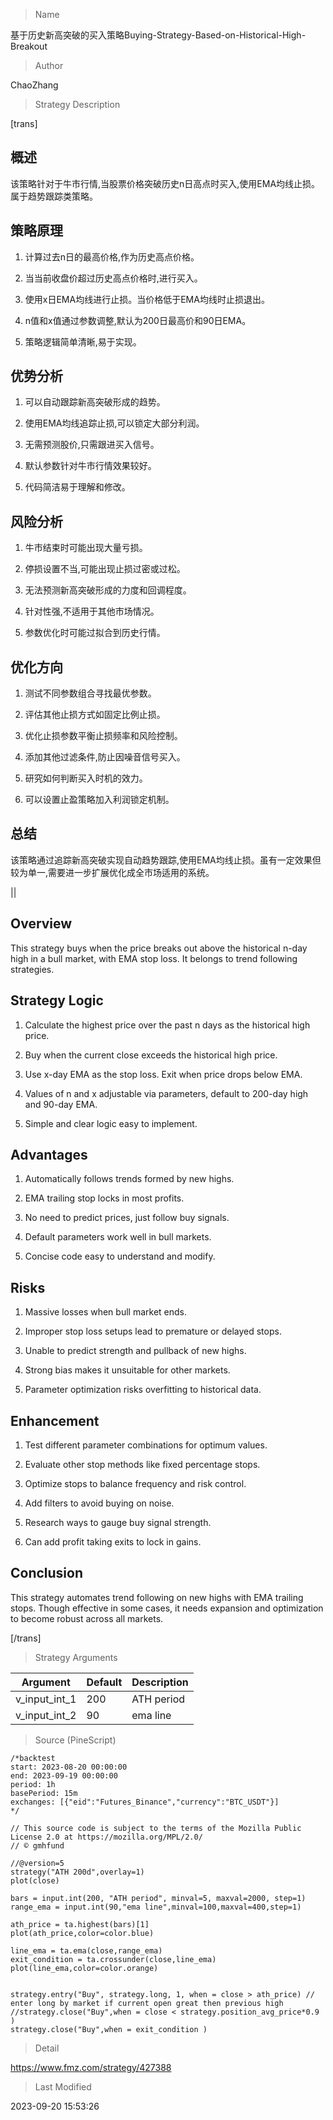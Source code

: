 
> Name

基于历史新高突破的买入策略Buying-Strategy-Based-on-Historical-High-Breakout

> Author

ChaoZhang

> Strategy Description

[trans]


## 概述

该策略针对于牛市行情,当股票价格突破历史n日高点时买入,使用EMA均线止损。属于趋势跟踪类策略。

## 策略原理

1. 计算过去n日的最高价格,作为历史高点价格。

2. 当当前收盘价超过历史高点价格时,进行买入。

3. 使用x日EMA均线进行止损。当价格低于EMA均线时止损退出。

4. n值和x值通过参数调整,默认为200日最高价和90日EMA。

5. 策略逻辑简单清晰,易于实现。

## 优势分析

1. 可以自动跟踪新高突破形成的趋势。

2. 使用EMA均线追踪止损,可以锁定大部分利润。

3. 无需预测股价,只需跟进买入信号。

4. 默认参数针对牛市行情效果较好。

5. 代码简洁易于理解和修改。

## 风险分析

1. 牛市结束时可能出现大量亏损。

2. 停损设置不当,可能出现止损过密或过松。

3. 无法预测新高突破形成的力度和回调程度。

4. 针对性强,不适用于其他市场情况。

5. 参数优化时可能过拟合到历史行情。

## 优化方向

1. 测试不同参数组合寻找最优参数。

2. 评估其他止损方式如固定比例止损。

3. 优化止损参数平衡止损频率和风险控制。

4. 添加其他过滤条件,防止因噪音信号买入。 

5. 研究如何判断买入时机的效力。

6. 可以设置止盈策略加入利润锁定机制。

## 总结

该策略通过追踪新高突破实现自动趋势跟踪,使用EMA均线止损。虽有一定效果但较为单一,需要进一步扩展优化成全市场适用的系统。

||


## Overview

This strategy buys when the price breaks out above the historical n-day high in a bull market, with EMA stop loss. It belongs to trend following strategies.

## Strategy Logic

1. Calculate the highest price over the past n days as the historical high price.

2. Buy when the current close exceeds the historical high price. 

3. Use x-day EMA as the stop loss. Exit when price drops below EMA.

4. Values of n and x adjustable via parameters, default to 200-day high and 90-day EMA.

5. Simple and clear logic easy to implement.

## Advantages

1. Automatically follows trends formed by new highs.

2. EMA trailing stop locks in most profits.

3. No need to predict prices, just follow buy signals.

4. Default parameters work well in bull markets. 

5. Concise code easy to understand and modify.

## Risks

1. Massive losses when bull market ends.

2. Improper stop loss setups lead to premature or delayed stops.

3. Unable to predict strength and pullback of new highs.

4. Strong bias makes it unsuitable for other markets.

5. Parameter optimization risks overfitting to historical data.

## Enhancement

1. Test different parameter combinations for optimum values.

2. Evaluate other stop methods like fixed percentage stops.

3. Optimize stops to balance frequency and risk control.

4. Add filters to avoid buying on noise.

5. Research ways to gauge buy signal strength. 

6. Can add profit taking exits to lock in gains.

## Conclusion

This strategy automates trend following on new highs with EMA trailing stops. Though effective in some cases, it needs expansion and optimization to become robust across all markets.

[/trans]

> Strategy Arguments



|Argument|Default|Description|
|----|----|----|
|v_input_int_1|200|ATH period|
|v_input_int_2|90|ema line|


> Source (PineScript)

``` pinescript
/*backtest
start: 2023-08-20 00:00:00
end: 2023-09-19 00:00:00
period: 1h
basePeriod: 15m
exchanges: [{"eid":"Futures_Binance","currency":"BTC_USDT"}]
*/

// This source code is subject to the terms of the Mozilla Public License 2.0 at https://mozilla.org/MPL/2.0/
// © gmhfund

//@version=5
strategy("ATH 200d",overlay=1)
plot(close)

bars = input.int(200, "ATH period", minval=5, maxval=2000, step=1)
range_ema = input.int(90,"ema line",minval=100,maxval=400,step=1)

ath_price = ta.highest(bars)[1]
plot(ath_price,color=color.blue)

line_ema = ta.ema(close,range_ema)
exit_condition = ta.crossunder(close,line_ema)
plot(line_ema,color=color.orange)


strategy.entry("Buy", strategy.long, 1, when = close > ath_price) // enter long by market if current open great then previous high
//strategy.close("Buy",when = close < strategy.position_avg_price*0.9 )
strategy.close("Buy",when = exit_condition )
```

> Detail

https://www.fmz.com/strategy/427388

> Last Modified

2023-09-20 15:53:26
